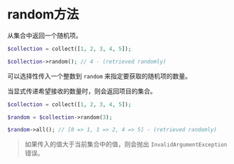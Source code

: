 # random方法

从集合中返回一个随机项。

```php
$collection = collect([1, 2, 3, 4, 5]);

$collection->random(); // 4 - (retrieved randomly)
```

可以选择性传入一个整数到 `random` 来指定要获取的随机项的数量。

当显式传递希望接收的数量时，则会返回项目的集合。

```php
$collection = collect([1, 2, 3, 4, 5]);

$random = $collection->random(3);

$random->all(); // [0 => 1, 1 => 2, 4 => 5] - (retrieved randomly)
```

> 如果传入的值大于当前集合中的值，则会抛出 `InvalidArgumentException` 错误。
